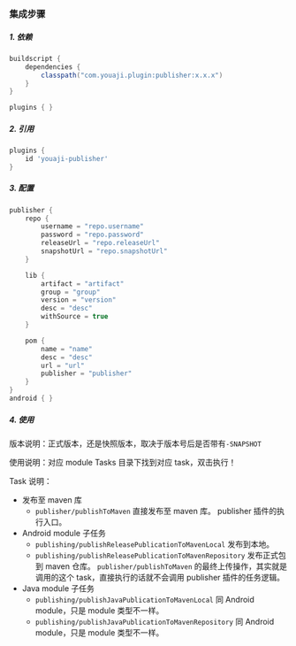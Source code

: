 ### 集成步骤
##### 1. 依赖
```groovy
buildscript {
    dependencies {
        classpath("com.youaji.plugin:publisher:x.x.x")
    }
}

plugins { }
```
##### 2. 引用
```groovy
plugins {
    id 'youaji-publisher'
}
```

##### 3. 配置
```groovy
publisher {
    repo {
        username = "repo.username"
        password = "repo.password"
        releaseUrl = "repo.releaseUrl"
        snapshotUrl = "repo.snapshotUrl"
    }

    lib {
        artifact = "artifact"
        group = "group"
        version = "version"
        desc = "desc"
        withSource = true
    }

    pom {
        name = "name"
        desc = "desc"
        url = "url"
        publisher = "publisher"
    }
}
android { }
```
##### 4. 使用

版本说明：正式版本，还是快照版本，取决于版本号后是否带有`-SNAPSHOT`

使用说明：对应 module Tasks 目录下找到对应 task，双击执行！

Task 说明：
- 发布至 maven 库
    - `publisher/publishToMaven`
      直接发布至 maven 库。
      publisher 插件的执行入口。
- Android module 子任务
    - `publishing/publishReleasePublicationToMavenLocal`
      发布到本地。
    - `publishing/publishReleasePublicationToMavenRepository`
      发布正式包到 maven 仓库。
      `publisher/publishToMaven` 的最终上传操作，其实就是调用的这个 task，直接执行的话就不会调用 publisher 插件的任务逻辑。
- Java module 子任务
    - `publishing/publishJavaPublicationToMavenLocal`
      同 Android module，只是 module 类型不一样。
    - `publishing/publishJavaPublicationToMavenRepository`
      同 Android module，只是 module 类型不一样。
